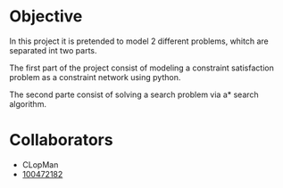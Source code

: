 # Objective 
In this project it is pretended to model 2 different problems, whitch are separated int two parts. 

The first part of the project consist of modeling a constraint satisfaction problem as a constraint network using python. 

The second parte consist of solving a search problem via a* search algorithm. 

# Collaborators 
- CLopMan
- [100472182](https://github.com/100472182)
